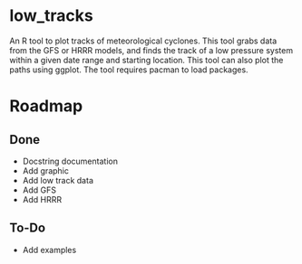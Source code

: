 # low_tracks
An R tool to plot tracks of meteorological cyclones. This tool grabs data from the GFS or HRRR models,
and finds the track of a low pressure system within a given date range and starting location. This tool
can also plot the paths using ggplot. The tool requires pacman to load packages.

# Roadmap

## Done
- Docstring documentation
- Add graphic
- Add low track data
- Add GFS
- Add HRRR
## To-Do
- Add examples
